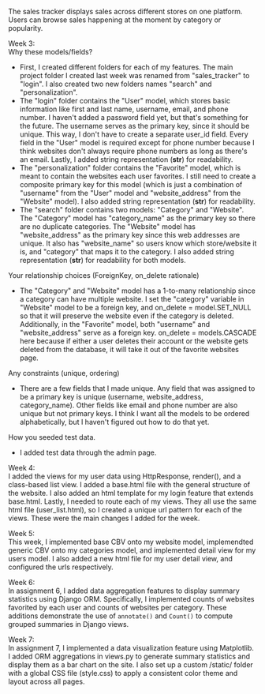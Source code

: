 The sales tracker displays sales across different stores on one platform. 
Users can browse sales happening at the moment by category or popularity.

Week 3: \
Why these models/fields?
* First, I created different folders for each of my features.
  The main project folder I created last week was renamed from "sales_tracker" to "login".
  I also created two new folders names "search" and "personalization".
* The "login" folder contains the "User" model, which stores basic information like first and last name,
  username, email, and phone number. I haven't added a password field yet, but that's something for the future.
  The username serves as the primary key, since it should be unique. This way, I don't have to create a separate user_id field.
  Every field in the "User" model is required except for phone number because I think websites don't always require phone numbers as long as there's an email.
  Lastly, I added string representation (__str__) for readability.
* The "personalization" folder contains the "Favorite" model, which is meant to contain the websites each user favorites.
  I still need to create a composite primary key for this model (which is just a combination of "username" from the "User" model and "website_address" from the "Website" model).
  I also added string representation (__str__) for readability.
* The "search" folder contains two models: "Category" and "Website".
  The "Category" model has "category_name" as the primary key so there are no duplicate categories.
  The "Website" model has "website_address" as the primary key since this web addresses are unique.
  It also has "website_name" so users know which store/website it is, and "category" that maps it to the category.
  I also added string representation (__str__) for readability for both models.

Your relationship choices (ForeignKey, on_delete rationale)
* The "Category" and "Website" model has a 1-to-many relationship since a category can have multiple website.
  I set the "category" variable in "Website" model to be a foreign key, and on_delete = model.SET_NULL so that it will preserve the website even if the category is deleted.
  Additionally, in the "Favorite" model, both "username" and "website_address" serve as a foreign key.
  on_delete = models.CASCADE here because if either a user deletes their account or the website gets deleted from the database, it will take it out of the favorite websites page.

Any constraints (unique, ordering)
* There are a few fields that I made unique. Any field that was assigned to be a primary key is unique (username, website_address, category_name).
  Other fields like email and phone number are also unique but not primary keys.
  I think I want all the models to be ordered alphabetically, but I haven't figured out how to do that yet.

How you seeded test data.
* I added test data through the admin page.

Week 4: \
I added the views for my user data using HttpResponse, render(), and a class-based list view.
I added a base.html file with the general structure of the website.
I also added an html template for my login feature that extends base.html.
Lastly, I needed to route each of my views. They all use the same html file (user_list.html),
so I created a unique url pattern for each of the views. These were the main changes I added for the week.

Week 5: \
This week, I implemented base CBV onto my website model, implemendted generic CBV onto my categories model, and implemented detail view for my users model.
I also added a new html file for my user detail view, and configured the urls respectively.

Week 6: \
In assignment 6, I added data aggregation features to display summary statistics using Django ORM. 
Specifically, I implemented counts of websites favorited by each user and counts of websites per category. These additions demonstrate the use of `annotate()` and `Count()` to compute grouped summaries in Django views.

Week 7: \
In assignment 7, I implemented a data visualization feature using Matplotlib. 
I added ORM aggregations in views.py to generate summary statistics and display them as a bar chart on the site. 
I also set up a custom /static/ folder with a global CSS file (style.css) to apply a consistent color theme and layout across all pages.
